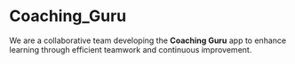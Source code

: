
# Coaching_Guru
We are a collaborative team developing the **Coaching Guru** app to enhance learning through efficient teamwork and continuous improvement.
